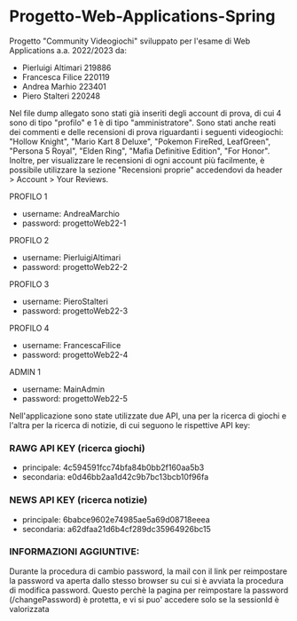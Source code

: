 # Progetto-Web-Applications-Spring
Progetto "Community Videogiochi" sviluppato per l'esame di Web Applications a.a. 2022/2023 da:
- Pierluigi Altimari 219886
- Francesca Filice 220119
- Andrea Marhio 223401
- Piero Stalteri 220248



Nel file dump allegato sono stati già inseriti degli account di prova, di cui 4 sono di tipo "profilo" e 1 è di tipo "amministratore".
Sono stati anche reati dei commenti e delle recensioni di prova riguardanti i seguenti videogiochi:
"Hollow Knight", "Mario Kart 8 Deluxe", "Pokemon FireRed, LeafGreen", "Persona 5 Royal", "Elden Ring", "Mafia Definitive Edition", "For Honor".
Inoltre, per visualizzare le recensioni di ogni account più facilmente, è possibile utilizzare la sezione "Recensioni proprie" accedendovi da header > Account > Your Reviews.


PROFILO 1
- username: AndreaMarchio
- password: progettoWeb22-1

PROFILO 2
- username: PierluigiAltimari
- password: progettoWeb22-2

PROFILO 3
- username: PieroStalteri
- password: progettoWeb22-3

PROFILO 4
- username: FrancescaFilice
- password: progettoWeb22-4

ADMIN 1
- username: MainAdmin
- password: progettoWeb22-5


Nell'applicazione sono state utilizzate due API, una per la ricerca di giochi e l'altra per la ricerca di notizie, di cui seguono le rispettive API key:

### RAWG API KEY (ricerca giochi)

- principale: 4c594591fcc74bfa84b0bb2f160aa5b3
- secondaria: e0d46bb2aa1d42c9b7bc13bcb10f96fa

### NEWS API KEY (ricerca notizie)

- principale:	6babce9602e74985ae5a69d08718eeea
- secondaria:	a62dfaa21d6b4cf289dc35964926bc15


### INFORMAZIONI AGGIUNTIVE:

Durante la procedura di cambio password, la mail con il link per reimpostare la password va aperta 
dallo stesso browser su cui si è avviata la procedura di modifica password.
Questo perchè la pagina per reimpostare la password (/changePassword) è protetta, e vi si puo' accedere 
solo se la sessionId è valorizzata
